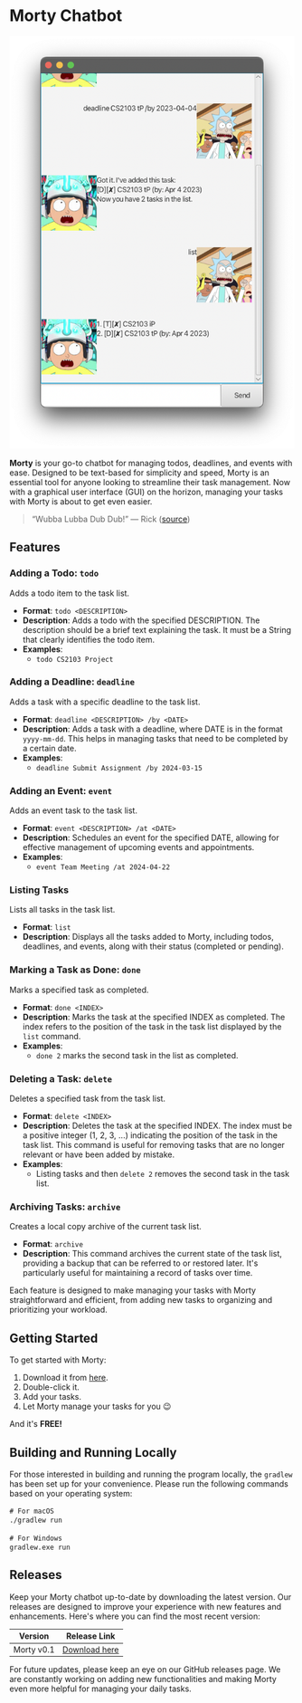 # Morty Chatbot

<img src="./Ui.png" alt="Morty Chatbot UI" />

**Morty** is your go-to chatbot for managing todos, deadlines, and events with ease. Designed to be text-based for simplicity and speed, Morty is an essential tool for anyone looking to streamline their task management. Now with a graphical user interface (GUI) on the horizon, managing your tasks with Morty is about to get even easier.

> “Wubba Lubba Dub Dub!” — Rick ([source](https://rickandmorty.fandom.com/wiki/Wubba_Lubba_dub-dub))

## Features

### Adding a Todo: `todo`

Adds a todo item to the task list.

- **Format**: `todo <DESCRIPTION>`
- **Description**: Adds a todo with the specified DESCRIPTION. The description should be a brief text explaining the task. It must be a String that clearly identifies the todo item.
- **Examples**:
  - `todo CS2103 Project`

### Adding a Deadline: `deadline`

Adds a task with a specific deadline to the task list.

- **Format**: `deadline <DESCRIPTION> /by <DATE>`
- **Description**: Adds a task with a deadline, where DATE is in the format `yyyy-mm-dd`. This helps in managing tasks that need to be completed by a certain date.
- **Examples**:
  - `deadline Submit Assignment /by 2024-03-15`

### Adding an Event: `event`

Adds an event task to the task list.

- **Format**: `event <DESCRIPTION> /at <DATE>`
- **Description**: Schedules an event for the specified DATE, allowing for effective management of upcoming events and appointments.
- **Examples**:
  - `event Team Meeting /at 2024-04-22`

### Listing Tasks

Lists all tasks in the task list.

- **Format**: `list`
- **Description**: Displays all the tasks added to Morty, including todos, deadlines, and events, along with their status (completed or pending).

### Marking a Task as Done: `done`

Marks a specified task as completed.

- **Format**: `done <INDEX>`
- **Description**: Marks the task at the specified INDEX as completed. The index refers to the position of the task in the task list displayed by the `list` command.
- **Examples**:
  - `done 2` marks the second task in the list as completed.

### Deleting a Task: `delete`

Deletes a specified task from the task list.

- **Format**: `delete <INDEX>`
- **Description**: Deletes the task at the specified INDEX. The index must be a positive integer (1, 2, 3, ...) indicating the position of the task in the task list. This command is useful for removing tasks that are no longer relevant or have been added by mistake.
- **Examples**:
  - Listing tasks and then `delete 2` removes the second task in the task list.

### Archiving Tasks: `archive`

Creates a local copy archive of the current task list.

- **Format**: `archive`
- **Description**: This command archives the current state of the task list, providing a backup that can be referred to or restored later. It's particularly useful for maintaining a record of tasks over time.

Each feature is designed to make managing your tasks with Morty straightforward and efficient, from adding new tasks to organizing and prioritizing your workload.

## Getting Started

To get started with Morty:

1. Download it from [here](https://github.com/rickkoh/ip/releases/tag/A-JUnit).
2. Double-click it.
3. Add your tasks.
4. Let Morty manage your tasks for you 😉

And it's **FREE!**

## Building and Running Locally

For those interested in building and running the program locally, the `gradlew` has been set up for your convenience. Please run the following commands based on your operating system:

```shell
# For macOS
./gradlew run

# For Windows
gradlew.exe run
```

## Releases

Keep your Morty chatbot up-to-date by downloading the latest version. Our releases are designed to improve your experience with new features and enhancements. Here's where you can find the most recent version:

| Version    | Release Link                                                        |
| ---------- | ------------------------------------------------------------------- |
| Morty v0.1 | [Download here](https://github.com/rickkoh/ip/releases/tag/A-JUnit) |

For future updates, please keep an eye on our GitHub releases page. We are constantly working on adding new functionalities and making Morty even more helpful for managing your daily tasks.
